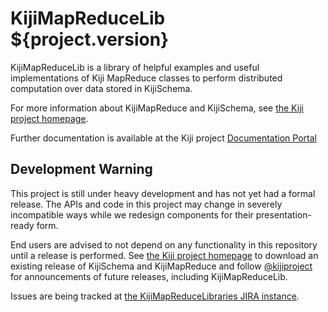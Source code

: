 KijiMapReduceLib ${project.version}
===================================

KijiMapReduceLib is a library of helpful examples and useful implementations of Kiji MapReduce 
classes to perform distributed computation over data stored in KijiSchema.

For more information about KijiMapReduce and KijiSchema, see
[the Kiji project homepage](http://www.kiji.org).

Further documentation is available at the Kiji project
[Documentation Portal](http://docs.kiji.org)

Development Warning
-------------------

This project is still under heavy development and has not yet had a formal release.
The APIs and code in this project may change in severely incompatible ways while we
redesign components for their presentation-ready form. 

End users are advised to not depend on any functionality in this repository until a
release is performed. See [the Kiji project homepage](http://www.kiji.org) to download
an existing release of KijiSchema and KijiMapReduce and follow 
[@kijiproject](http://twitter.com/kijiproject) for announcements of future releases, including 
KijiMapReduceLib.

Issues are being tracked at 
[the KijiMapReduceLibraries JIRA instance](https://jira.kiji.org/browse/KIJIMRLIB).

